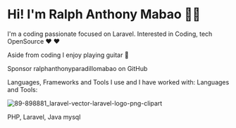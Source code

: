 # Hi! I'm Ralph Anthony Mabao 👋🏼

I'm a coding passionate focused on Laravel. Interested in Coding, tech OpenSource ❤️ ❤️

Aside from coding I enjoy playing guitar :guitar:

Sponsor ralphanthonyparadillomabao on GitHub

Languages, Frameworks and Tools I use and I have worked with:
Languages and Tools:

![89-898881_laravel-vector-laravel-logo-png-clipart](https://user-images.githubusercontent.com/67321452/110623482-dc5d8400-81d7-11eb-8c7b-ca8e89cfa463.png)

PHP, Laravel, Java mysql

